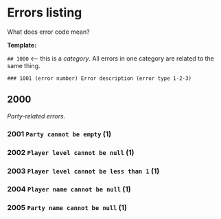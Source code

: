 # Errors listing
What does error code mean?

**Template:**

`## 1000` <-- this is a *category*. All errors in one category are related to the same thing.

`### 1001 (error number) Error description (error type 1-2-3)`  

## 2000
*Party-related errors.*
### 2001 `Party cannot be empty` (1)
### 2002 `Player level cannot be null` (1)
### 2003 `Player level cannot be less than 1` (1)
### 2004 `Player name cannot be null` (1)
### 2005 `Party name cannot be null` (1)
